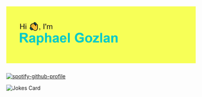 # [![waylon walker header](https://github.com/m3et/m3et/blob/main/header.png)](https://m3et.github.io/PersonalWebsite/)

<!--
**m3et/m3et** is a ✨ _special_ ✨ repository because its `README.md` (this file) appears on your GitHub profile.

Here are some ideas to get you started:
:wave: 
- 🔭 I’m currently working on ...
- 🌱 I’m currently learning ...
- 👯 I’m looking to collaborate on ...
- 🤔 I’m looking for help with ...
- 💬 Ask me about ...
- 📫 How to reach me: ...
- 😄 Pronouns: ...
- ⚡ Fun fact: ...
-->
[![spotify-github-profile](https://spotify-github-profile.vercel.app/api/view?uid=raphaelior09&cover_image=true&theme=novatorem)](https://spotify-github-profile.vercel.app/api/view?uid=raphaelior09&redirect=true)

<!-- HTML -->
<img src="https://readme-jokes.vercel.app/api" alt="Jokes Card" theme="random"/>
